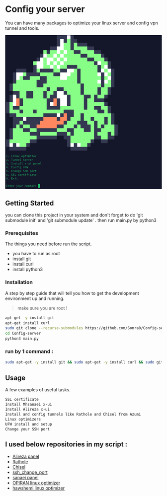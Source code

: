 # Config your server

You can have many packages to optimize your linux server and config vpn tunnel and tools. 

![photo](https://github.com/Sonra0/Config-server/blob/master/screen.png)

## Getting Started

you can clone this project in your system and don't forget to do 'git submodule init' and 'git submodule update' . 
then run main.py by python3

### Prerequisites

The things you need before run the script.

* you have to run as root
* install git
* install curl
* install python3

### Installation

A step by step guide that will tell you how to get the development environment up and running.

> make sure you are root !
```bash
apt-get -y install git
apt-get install curl
sudo git clone --recurse-submodules https://github.com/Sonra0/Config-server.git
cd Config-server
python3 main.py
```

### run by 1 command : 

```bash
sudo apt-get -y install git && sudo apt-get -y install curl && sudo git clone --recurse-submodules https://github.com/Sonra0/Config-server.git && cd Config-server && python3 main.py
```

## Usage

A few examples of useful tasks.

```
SSL certificate
Install Mhsanaei x-ui
Install Alireza x-ui
Install and config tunnels like Rathole and Chisel from Azumi
Linux optimizers
UFW install and setup
Change your SSH port
```

## I used below repositories in my script :
* [Alireza panel](https://github.com/alireza0/x-ui)
* [Rathole](https://github.com/Azumi67/Rathole_reverseTunnel)
* [Chisel](https://github.com/Azumi67/Chisel_multipleServers)
* [ssh_change_port](https://gist.github.com/worldadventurer/842f1a10762cba0ce27dc8f99a835377)
* [sanaei panel](https://github.com/MHSanaei/3x-ui)
* [OPIRAN linux optimizer](https://github.com/opiran-club/VPS-Optimizer/tree/4f2d14d0b2fc62af2b8d63e57e5c6a428f76ea89)
* [hawshemi linux optimizer](https://github.com/hawshemi/Linux-Optimizer)
